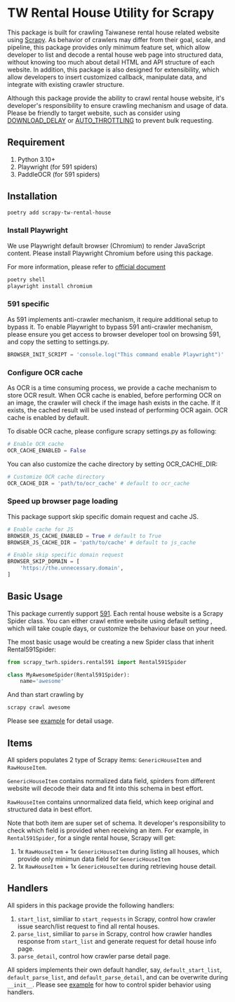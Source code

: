 # TW Rental House Utility for Scrapy

This package is built for crawling Taiwanese rental house related website using [Scrapy](https://scrapy.org/).
As behavior of crawlers may differ from their goal, scale, and pipeline, this package provides only minimum feature set, which allow developer to list and decode a rental house web page into structured data, without knowing too much about detail HTML and API structure of each website. In addition, this package is also designed for extensibility, which allow developers to insert customized callback, manipulate data, and integrate with existing crawler structure.

Although this package provide the ability to crawl rental house website, it's developer's responsibility to ensure crawling mechanism and usage of data. Please be friendly to target website, such as consider using [DOWNLOAD_DELAY](https://doc.scrapy.org/en/latest/topics/settings.html#std:setting-DOWNLOAD_DELAY) or [AUTO_THROTTLING](https://doc.scrapy.org/en/latest/topics/autothrottle.html) to prevent bulk requesting.

## Requirement

1. Python 3.10+
2. Playwright (for 591 spiders)
3. PaddleOCR (for 591 spiders)

## Installation

```bash
poetry add scrapy-tw-rental-house
```

### Install Playwright

We use Playwright default browser (Chromium) to render JavaScript content. Please install Playwright Chromium before using this package.

For more information, please refer to [official document](https://github.com/scrapy-plugins/scrapy-playwright)

```bash
poetry shell
playwright install chromium
```

### 591 specific

As 591 implements anti-crawler mechanism, it require additional setup to bypass it. To enable Playwright to bypass 591 anti-crawler mechanism, please ensure you 
get access to browser developer tool on browsing 591, and copy the setting to settings.py.

```python
BROWSER_INIT_SCRIPT = 'console.log("This command enable Playwright")'
```

### Configure OCR cache

As OCR is a time consuming process, we provide a cache mechanism to store OCR result. When OCR cache is enabled, before performing OCR on an image, the crawler will check if the image hash exists in the cache. If it exists, the cached result will be used instead of performing OCR again. OCR cache is enabled by default.

To disable OCR cache, please configure scrapy settings.py as following:

```python
# Enable OCR cache
OCR_CACHE_ENABLED = False
```

You can also customize the cache directory by setting OCR_CACHE_DIR:

```python
# Customize OCR cache directory
OCR_CACHE_DIR = 'path/to/ocr_cache' # default to ocr_cache
```

### Speed up browser page loading

This package support skip specific domain request and cache JS.

```python
# Enable cache for JS
BROWSER_JS_CACHE_ENABLED = True # default to True
BROWSER_JS_CACHE_DIR = 'path/to/cache' # default to js_cache

# Enable skip specific domain request
BROWSER_SKIP_DOMAIN = [
    'https://the.unnecessary.domain',
]
```

## Basic Usage

This package currently support [591](http://rent.591.com.tw/). Each rental house website is a Scrapy Spider class. You can either crawl entire website using default setting , which will take couple days, or customize the behaviour base on your need.

The most basic usage would be creating a new Spider class that inherit Rental591Spider:

```python
from scrapy_twrh.spiders.rental591 import Rental591Spider

class MyAwesomeSpider(Rental591Spider):
    name='awesome'
```

And than start crawling by

```bash
scrapy crawl awesome
```

Please see [example](https://github.com/g0v/tw-rental-house-data/tree/master/scrapy-twrh-example) for detail usage.

## Items

All spiders populates 2 type of Scrapy items: `GenericHouseItem` and `RawHouseItem`.

`GenericHouseItem` contains normalized data field, spirders from different website will decode their data and fit into this schema in best effort.

`RawHouseItem` contains unnormalized data field, which keep original and structured data in best effort.

Note that both item are super set of schema. It developer's responsibility to check which field is provided when receiving an item.
For example, in `Rental591Spider`, for a single rental house, Scrapy will get:

1. 1x `RawHouseItem` + 1x `GenericHouseItem` during listing all houses, which provide only minimun data field for `GenericHouseItem`
2. 1x `RawHouseItem` + 1x `GenericHouseItem` during retrieving house detail.

## Handlers

All spiders in this package provide the following handlers:

1. `start_list`, similiar to `start_requests` in Scrapy, control how crawler issue search/list request to find all rental houses.
2. `parse_list`, similiar to `parse` in Scrapy, control how crawler handles response from `start_list` and generate request for detail house info page.
3. `parse_detail`, control how crawler parse detail page.

All spiders implements their own default handler, say, `default_start_list`, `default_parse_list`, and `default_parse_detail`, and can be overwrite during `__init__`. Please see [example](https://github.com/g0v/tw-rental-house-data/tree/master/scrapy-twrh-example) for how to control spider behavior using handlers.

